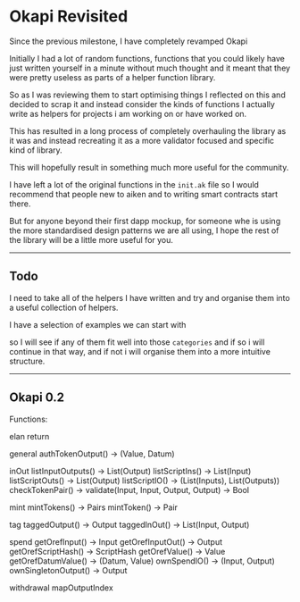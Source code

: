 # Okapi Revisited

Since the previous milestone, I have completely revamped Okapi

Initially I had a lot of random functions, functions that you could likely have just written yourself in a minute without much thought and it meant that they were pretty useless as parts of a helper function library.

So as I was reviewing them to start optimising things I reflected on this and decided to scrap it and instead consider the kinds of functions I actually write as helpers for projects i am working on or have worked on.

This has resulted in a long process of completely overhauling the library as it was and instead recreating it as a more validator focused and specific kind of library.

This will hopefully result in something much more useful for the community.

I have left a lot of the original functions in the `init.ak` file so I would recommend that people new to aiken and to writing smart contracts start there.

But for anyone beyond their first dapp mockup, for someone whe is using the more standardised design patterns we are all using, I hope the rest of the library will be a little more useful for you.

---

## Todo

I need to take all of the helpers I have written and try and organise them into a useful collection of helpers.

I have a selection of examples we can start with

so I will see if any of them fit well into those `categories` and if so i will continue in that way, and if not i will organise them into a more intuitive structure.

---

## Okapi 0.2

Functions:

elan
  return 

general
  authTokenOutput() -> (Value, Datum)

inOut
  listInputOutputs() -> List(Output)
  listScriptIns() -> List(Input)
  listScriptOuts() -> List(Output)
  listScriptIO() -> (List(Inputs), List(Outputs))
  checkTokenPair() -> validate(Input, Input, Output, Output) -> Bool

mint 
  mintTokens() -> Pairs
  mintToken() -> Pair

tag
  taggedOutput() -> Output
  taggedInOut() -> List(Input, Output)

spend
  getOrefInput() -> Input
  getOrefInputOut() -> Output
  getOrefScriptHash() -> ScriptHash
  getOrefValue() -> Value
  getOrefDatumValue() -> (Datum, Value)
  ownSpendIO() -> (Input, Output)
  ownSingletonOutput() -> Output

withdrawal
  mapOutputIndex